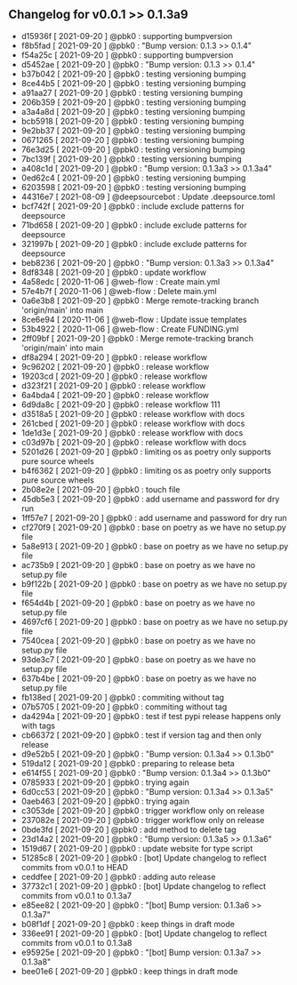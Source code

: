 ## Changelog for v0.0.1 >> 0.1.3a9

+ d15936f [ 2021-09-20 ] @pbk0 : supporting bumpversion
+ f8b5fad [ 2021-09-20 ] @pbk0 : "Bump version: 0.1.3 >> 0.1.4"
+ f54a25c [ 2021-09-20 ] @pbk0 : supporting bumpversion
+ d5452ae [ 2021-09-20 ] @pbk0 : "Bump version: 0.1.3 >> 0.1.4"
+ b37b042 [ 2021-09-20 ] @pbk0 : testing versioning bumping
+ 8ce44b5 [ 2021-09-20 ] @pbk0 : testing versioning bumping
+ a91aa27 [ 2021-09-20 ] @pbk0 : testing versioning bumping
+ 206b359 [ 2021-09-20 ] @pbk0 : testing versioning bumping
+ a3a4a8d [ 2021-09-20 ] @pbk0 : testing versioning bumping
+ bcb5918 [ 2021-09-20 ] @pbk0 : testing versioning bumping
+ 9e2bb37 [ 2021-09-20 ] @pbk0 : testing versioning bumping
+ 0671265 [ 2021-09-20 ] @pbk0 : testing versioning bumping
+ 76e3d25 [ 2021-09-20 ] @pbk0 : testing versioning bumping
+ 7bc139f [ 2021-09-20 ] @pbk0 : testing versioning bumping
+ a408c1d [ 2021-09-20 ] @pbk0 : "Bump version: 0.1.3a3 >> 0.1.3a4"
+ 0ed62c4 [ 2021-09-20 ] @pbk0 : testing versioning bumping
+ 6203598 [ 2021-09-20 ] @pbk0 : testing versioning bumping
+ 44316e7 [ 2021-08-09 ] @deepsourcebot : Update .deepsource.toml
+ bcf742f [ 2021-09-20 ] @pbk0 : include exclude patterns for deepsource
+ 71bd658 [ 2021-09-20 ] @pbk0 : include exclude patterns for deepsource
+ 321997b [ 2021-09-20 ] @pbk0 : include exclude patterns for deepsource
+ beb8236 [ 2021-09-20 ] @pbk0 : "Bump version: 0.1.3a3 >> 0.1.3a4"
+ 8df8348 [ 2021-09-20 ] @pbk0 : update workflow
+ 4a58edc [ 2020-11-06 ] @web-flow : Create main.yml
+ 57e4b7f [ 2020-11-06 ] @web-flow : Delete main.yml
+ 0a6e3b8 [ 2021-09-20 ] @pbk0 : Merge remote-tracking branch 'origin/main' into main
+ 8ce6e94 [ 2020-11-06 ] @web-flow : Update issue templates
+ 53b4922 [ 2020-11-06 ] @web-flow : Create FUNDING.yml
+ 2ff09bf [ 2021-09-20 ] @pbk0 : Merge remote-tracking branch 'origin/main' into main
+ df8a294 [ 2021-09-20 ] @pbk0 : release workflow
+ 9c96202 [ 2021-09-20 ] @pbk0 : release workflow
+ 19203cd [ 2021-09-20 ] @pbk0 : release workflow
+ d323f21 [ 2021-09-20 ] @pbk0 : release workflow
+ 6a4bda4 [ 2021-09-20 ] @pbk0 : release workflow
+ 6d9da8c [ 2021-09-20 ] @pbk0 : release workflow 111
+ d3518a5 [ 2021-09-20 ] @pbk0 : release workflow with docs
+ 261cbed [ 2021-09-20 ] @pbk0 : release workflow with docs
+ 1de1d3e [ 2021-09-20 ] @pbk0 : release workflow with docs
+ c03d97b [ 2021-09-20 ] @pbk0 : release workflow with docs
+ 5201d26 [ 2021-09-20 ] @pbk0 : limiting os as poetry only supports pure source wheels
+ b4f6362 [ 2021-09-20 ] @pbk0 : limiting os as poetry only supports pure source wheels
+ 2b08e2e [ 2021-09-20 ] @pbk0 : touch file
+ 45db5e3 [ 2021-09-20 ] @pbk0 : add username and password for dry run
+ 1ff57e7 [ 2021-09-20 ] @pbk0 : add username and password for dry run
+ cf270f9 [ 2021-09-20 ] @pbk0 : base on poetry as we have no setup.py file
+ 5a8e913 [ 2021-09-20 ] @pbk0 : base on poetry as we have no setup.py file
+ ac735b9 [ 2021-09-20 ] @pbk0 : base on poetry as we have no setup.py file
+ b9f122b [ 2021-09-20 ] @pbk0 : base on poetry as we have no setup.py file
+ f654d4b [ 2021-09-20 ] @pbk0 : base on poetry as we have no setup.py file
+ 4697cf6 [ 2021-09-20 ] @pbk0 : base on poetry as we have no setup.py file
+ 7540cea [ 2021-09-20 ] @pbk0 : base on poetry as we have no setup.py file
+ 93de3c7 [ 2021-09-20 ] @pbk0 : base on poetry as we have no setup.py file
+ 637b4be [ 2021-09-20 ] @pbk0 : base on poetry as we have no setup.py file
+ fb138ed [ 2021-09-20 ] @pbk0 : commiting without tag
+ 07b5705 [ 2021-09-20 ] @pbk0 : commiting without tag
+ da4294a [ 2021-09-20 ] @pbk0 : test if test pypi release happens only with tags
+ cb66372 [ 2021-09-20 ] @pbk0 : test if version tag and then only release
+ d9e52b5 [ 2021-09-20 ] @pbk0 : "Bump version: 0.1.3a4 >> 0.1.3b0"
+ 519da12 [ 2021-09-20 ] @pbk0 : preparing to release beta
+ e614f55 [ 2021-09-20 ] @pbk0 : "Bump version: 0.1.3a4 >> 0.1.3b0"
+ 0785933 [ 2021-09-20 ] @pbk0 : trying again
+ 6d0cc53 [ 2021-09-20 ] @pbk0 : "Bump version: 0.1.3a4 >> 0.1.3a5"
+ 0aeb463 [ 2021-09-20 ] @pbk0 : trying again
+ c3053de [ 2021-09-20 ] @pbk0 : trigger workflow only on release
+ 237082e [ 2021-09-20 ] @pbk0 : trigger workflow only on release
+ 0bde3fd [ 2021-09-20 ] @pbk0 : add method to delete tag
+ 23d14a2 [ 2021-09-20 ] @pbk0 : "Bump version: 0.1.3a5 >> 0.1.3a6"
+ 1519d67 [ 2021-09-20 ] @pbk0 : update website for type script
+ 51285c8 [ 2021-09-20 ] @pbk0 : [bot] Update changelog to reflect commits from v0.0.1 to HEAD
+ ceddfee [ 2021-09-20 ] @pbk0 : adding auto release
+ 37732c1 [ 2021-09-20 ] @pbk0 : [bot] Update changelog to reflect commits from v0.0.1 to 0.1.3a7
+ e85ee82 [ 2021-09-20 ] @pbk0 : "[bot] Bump version: 0.1.3a6 >> 0.1.3a7"
+ b08f1df [ 2021-09-20 ] @pbk0 : keep things in draft mode
+ 336ee91 [ 2021-09-20 ] @pbk0 : [bot] Update changelog to reflect commits from v0.0.1 to 0.1.3a8
+ e95925e [ 2021-09-20 ] @pbk0 : "[bot] Bump version: 0.1.3a7 >> 0.1.3a8"
+ bee01e6 [ 2021-09-20 ] @pbk0 : keep things in draft mode